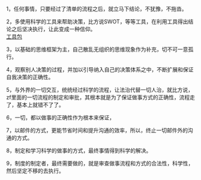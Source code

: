 1，任何事情，只要经过了清单的流程之后，就立马下结论，不犹豫，不拖沓。     

2，多使用科学的工具来帮助决策，比方说SWOT，等等工具，在利用工具得出结论之后坚决执行，让此变成一种信仰。    
[工具包](https://github.com/booklibrary16/socialSkill/blob/master/LifeSkill/%E5%86%B3%E7%AD%96%E5%B1%82/%E5%86%B3%E7%AD%96%E6%B8%85%E5%8D%95/%E5%B7%A5%E5%85%B7%E5%8C%85.md)

3，以基础的思维框架为主，自己散乱无组织的思维现象作为补充，切不可一意孤行。      

4，观察别人决策的过程，并加以引导纳入自己的决策体系之中，不断扩展和保证自我决策的正确性。  

5，与外界的一切交互，统统经过科学的流程，让法治代替一切人治，就比方说，zf里面的一切流程的制定和审批，其根本就是为了保证做事方式的正确性，流程走了，基本上就错不了了。    

6，一切，都以做事的正确性作为根本来保证，

7，以邮件的方式，更能节省时间和提升沟通的效率，所以，终止一切邮件外的沟通的方式。    

8，制定和学习科学的做事的方式，最终事情得到科学的解决。    

9，制度的制定者，最终需要做的，就是审查做事流程和方式的合法性，科学性，然后坚定不移的去执行。     
